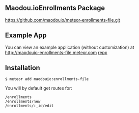 ## Maodou.ioEnrollments Package
https://github.com/maodouio/meteor-enrollments-file.git

## Example App
You can view an example application (without customization) at
http://maodouio-enrollments-file.meteor.com
[repo](https://github.com/maodouio/meteor-skeleton)

## Installation
```
$ meteor add maodouio:enrollments-file
```
You will by default get routes for:
```
/enrollments
/enrollments/new
/enrollments/:_id/edit
```
